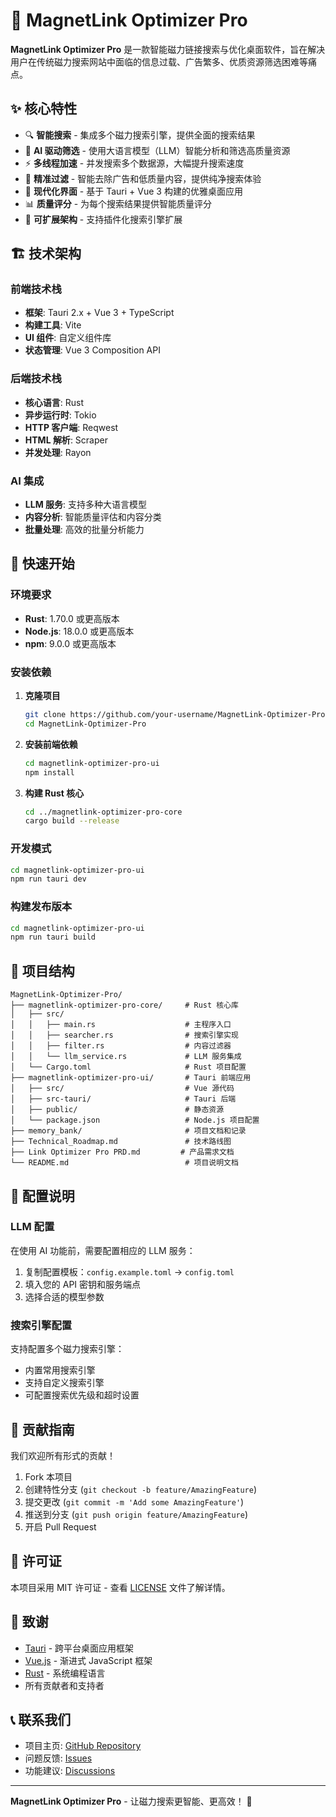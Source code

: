 # 🧲 MagnetLink Optimizer Pro

**MagnetLink Optimizer Pro** 是一款智能磁力链接搜索与优化桌面软件，旨在解决用户在传统磁力搜索网站中面临的信息过载、广告繁多、优质资源筛选困难等痛点。

## ✨ 核心特性

- 🔍 **智能搜索** - 集成多个磁力搜索引擎，提供全面的搜索结果
- 🤖 **AI 驱动筛选** - 使用大语言模型（LLM）智能分析和筛选高质量资源
- ⚡ **多线程加速** - 并发搜索多个数据源，大幅提升搜索速度
- 🎯 **精准过滤** - 智能去除广告和低质量内容，提供纯净搜索体验
- 🎨 **现代化界面** - 基于 Tauri + Vue 3 构建的优雅桌面应用
- 📊 **质量评分** - 为每个搜索结果提供智能质量评分
- 🔧 **可扩展架构** - 支持插件化搜索引擎扩展

## 🏗️ 技术架构

### 前端技术栈
- **框架**: Tauri 2.x + Vue 3 + TypeScript
- **构建工具**: Vite
- **UI 组件**: 自定义组件库
- **状态管理**: Vue 3 Composition API

### 后端技术栈
- **核心语言**: Rust
- **异步运行时**: Tokio
- **HTTP 客户端**: Reqwest
- **HTML 解析**: Scraper
- **并发处理**: Rayon

### AI 集成
- **LLM 服务**: 支持多种大语言模型
- **内容分析**: 智能质量评估和内容分类
- **批量处理**: 高效的批量分析能力

## 🚀 快速开始

### 环境要求

- **Rust**: 1.70.0 或更高版本
- **Node.js**: 18.0.0 或更高版本
- **npm**: 9.0.0 或更高版本

### 安装依赖

1. **克隆项目**
   ```bash
   git clone https://github.com/your-username/MagnetLink-Optimizer-Pro.git
   cd MagnetLink-Optimizer-Pro
   ```

2. **安装前端依赖**
   ```bash
   cd magnetlink-optimizer-pro-ui
   npm install
   ```

3. **构建 Rust 核心**
   ```bash
   cd ../magnetlink-optimizer-pro-core
   cargo build --release
   ```

### 开发模式

```bash
cd magnetlink-optimizer-pro-ui
npm run tauri dev
```

### 构建发布版本

```bash
cd magnetlink-optimizer-pro-ui
npm run tauri build
```

## 📁 项目结构

```
MagnetLink-Optimizer-Pro/
├── magnetlink-optimizer-pro-core/     # Rust 核心库
│   ├── src/
│   │   ├── main.rs                    # 主程序入口
│   │   ├── searcher.rs                # 搜索引擎实现
│   │   ├── filter.rs                  # 内容过滤器
│   │   └── llm_service.rs             # LLM 服务集成
│   └── Cargo.toml                     # Rust 项目配置
├── magnetlink-optimizer-pro-ui/       # Tauri 前端应用
│   ├── src/                           # Vue 源代码
│   ├── src-tauri/                     # Tauri 后端
│   ├── public/                        # 静态资源
│   └── package.json                   # Node.js 项目配置
├── memory_bank/                       # 项目文档和记录
├── Technical_Roadmap.md               # 技术路线图
├── Link Optimizer Pro PRD.md         # 产品需求文档
└── README.md                          # 项目说明文档
```

## 🔧 配置说明

### LLM 配置

在使用 AI 功能前，需要配置相应的 LLM 服务：

1. 复制配置模板：`config.example.toml` → `config.toml`
2. 填入您的 API 密钥和服务端点
3. 选择合适的模型参数

### 搜索引擎配置

支持配置多个磁力搜索引擎：
- 内置常用搜索引擎
- 支持自定义搜索引擎
- 可配置搜索优先级和超时设置

## 🤝 贡献指南

我们欢迎所有形式的贡献！

1. Fork 本项目
2. 创建特性分支 (`git checkout -b feature/AmazingFeature`)
3. 提交更改 (`git commit -m 'Add some AmazingFeature'`)
4. 推送到分支 (`git push origin feature/AmazingFeature`)
5. 开启 Pull Request

## 📄 许可证

本项目采用 MIT 许可证 - 查看 [LICENSE](LICENSE) 文件了解详情。

## 🙏 致谢

- [Tauri](https://tauri.app/) - 跨平台桌面应用框架
- [Vue.js](https://vuejs.org/) - 渐进式 JavaScript 框架
- [Rust](https://www.rust-lang.org/) - 系统编程语言
- 所有贡献者和支持者

## 📞 联系我们

- 项目主页: [GitHub Repository](https://github.com/your-username/MagnetLink-Optimizer-Pro)
- 问题反馈: [Issues](https://github.com/your-username/MagnetLink-Optimizer-Pro/issues)
- 功能建议: [Discussions](https://github.com/your-username/MagnetLink-Optimizer-Pro/discussions)

---

**MagnetLink Optimizer Pro** - 让磁力搜索更智能、更高效！ 🚀
